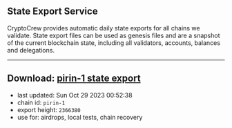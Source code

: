## State Export Service
CryptoCrew provides automatic daily state exports for all chains we validate. State export files can be used as genesis files and are a snapshot of the current blockchain state, including all validators, accounts, balances and delegations.

---
**Download: [pirin-1 state export](https://dl.ccvalidators.com/SERVICE/nolus/pirin-1_export_2366380.json)**
---

- last updated: Sun Oct 29 2023 00:52:38
- chain id: `pirin-1`
- export height: `2366380`
- use for: airdrops, local tests, chain recovery
